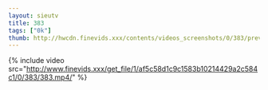 ```yaml
--- 
layout: sieutv
title: 383
tags: ["0k"]
thumb: http://hwcdn.finevids.xxx/contents/videos_screenshots/0/383/preview.mp4.jpg
---
```

{% include video src="http://www.finevids.xxx/get_file/1/af5c58d1c9c1583b10214429a2c584c1/0/383/383.mp4/" %} 

